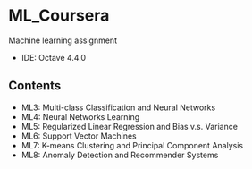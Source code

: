 # ML_Coursera
Machine learning assignment
- IDE: Octave 4.4.0
## Contents
- ML3: Multi-class Classification and Neural Networks
- ML4: Neural Networks Learning
- ML5: Regularized Linear Regression and Bias v.s. Variance
- ML6: Support Vector Machines
- ML7: K-means Clustering and Principal Component Analysis
- ML8: Anomaly Detection and Recommender Systems
